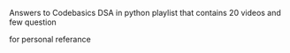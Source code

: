 Answers to Codebasics DSA in python playlist
that contains 20 videos and few question

for personal referance
